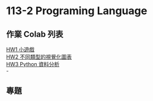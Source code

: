 <h1>113-2 Programing Language</h1>
<h2>作業 Colab 列表</h2>
<a href="https://colab.research.google.com/drive/1fKUcMzpKFlAWWwcsCHywlfP8K1n4qs3A?usp=sharing">HW1 小遊戲</a><br>
<a href="https://colab.research.google.com/drive/1NfkGdrrMMP1VRX13f_elygueebIrzNvn?usp=sharing">HW2 不同類型的視覺化圖表</a><br>
<a href="https://colab.research.google.com/drive/13st3JxVOjQRzkM7Wn8pYvXgcirLjAmw0?usp=sharing">HW3 Python 資料分析</a><br>
-
<h2>專題</h2>
